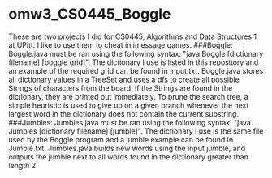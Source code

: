 # omw3_CS0445_Boggle
These are two projects I did for CS0445, Algorithms and Data Structures 1 at UPitt. I like to use them to cheat in imessage games.
###Boggle:
Boggle.java must be ran using the following syntax: "java Boggle [dictionary filename] [boggle grid]". The dictionary I use is listed in this repository and an example of the required grid can be found in input.txt. Boggle.java stores all dictionary values in a TreeSet and uses a dfs to create all possible Strings of characters from the board. If the Strings are found in the dictionary, they are printed out immediately. To prune the search tree, a simple heuristic is used to give up on a given branch whenever the next largest word in the dictionary does not contain the current substring. 
###Jumbles:
Jumbles.java must be ran using the following syntax: "java Jumbles [dictionary filename] [jumble]". The dictionary I use is the same file used by the Boggle program and a jumble example can be found in Jumble.txt. Jumbles.java builds new words using the input jumble, and outputs the jumble next to all words found in the dictionary greater than length 2.
